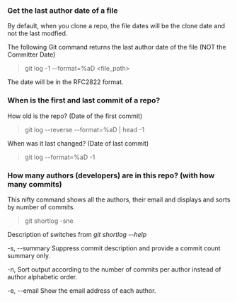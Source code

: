 
### Get the last author date of a file

By default, when you clone a repo, the file dates will be the clone date and not the last modfied. 

The following Git command returns the last author date of the file (NOT the Committer Date)

> git log -1 \-\-format=%aD \<file_path\>

The date will be in the RFC2822 format.

### When is the first and last commit of a repo?

How old is the repo? (Date of the first commit)

> git log \-\-reverse \-\-format=%aD \| head -1

When was it last changed? (Date of last commit)

> git log \-\-format=%aD -1

### How many authors (developers) are in this repo? (with how many commits)

This nifty command shows all the authors, their email and displays and sorts by number of commits.

> git shortlog -sne

Description of switches from _git shortlog \-\-help_ 

-s, \-\-summary Suppress commit description and provide a commit count summary only.

-n, Sort output according to the number of commits per author instead of author alphabetic order.

-e, \-\-email Show the email address of each author.



